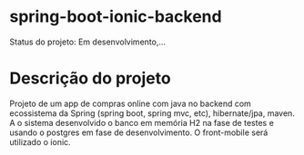 # <h1>spring-boot-ionic-backend</h1>

Status do projeto: Em desenvolvimento,...

# Descrição do projeto

Projeto de um app de compras online com java no backend com ecossistema da Spring (spring boot, spring mvc, etc), hibernate/jpa, maven. A o sistema 
desenvolvido o banco em memória H2 na fase de testes e usando o postgres em fase de desenvolvimento. O front-mobile será utilizado o ionic.
